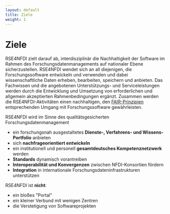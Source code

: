 ```yaml
---
layout: default
title: Ziele
weight: 1
---        
```


# Ziele

RSE4NFDI zielt darauf ab, interdisziplinär die Nachhaltigkeit der Software im Rahmen des Forschungsdatenmanagements auf nationaler Ebene sicherzustellen. RSE4NFDI wendet sich an all diejenigen, die Forschungssoftware entwickeln und verwenden und dabei wissenschaftliche Daten erheben, bearbeiten, speichern und anbieten. Das Fachwissen und die angebotenen Unterstützungs- und Serviceleistungen werden durch die Entwicklung und Umsetzung von erforderlichen und allgemein akzeptierten Rahmenbedingungen ergänzt. Zusammen werden die RSE4NFDI-Aktivitäten einen nachhaltigen, den [FAIR-Prinzipien](https://www.go-fair.org/fair-principles/) entsprechenden Umgang mit Forschungssoftware gewährleisten.

RSE4NFDI wird im Sinne des qualitätsgesicherten Forschungsdatenmanagement
- ein forschungsnah ausgestaltetes **Dienste-, Verfahrens- und Wissens-Portfolio** anbieten
- sich **nachfrageorientiert entwickeln**
- ein institutionell und personell **gesamtdeutsches Kompetenznetzwerk** werden
- **Standards** dynamisch vorantreiben
- **Interoperabilität und Konvergenzen** zwischen NFDI-Konsortien fördern
- **Integration** in internationale Forschungsdateninfrastrukturen unterstützen

RSE4NFDI ist **nicht**:
- ein bloßes "Portal"
- ein kleiner Verbund mit wenigen Zentren
- die Verstetigung von Softwareprojekten


